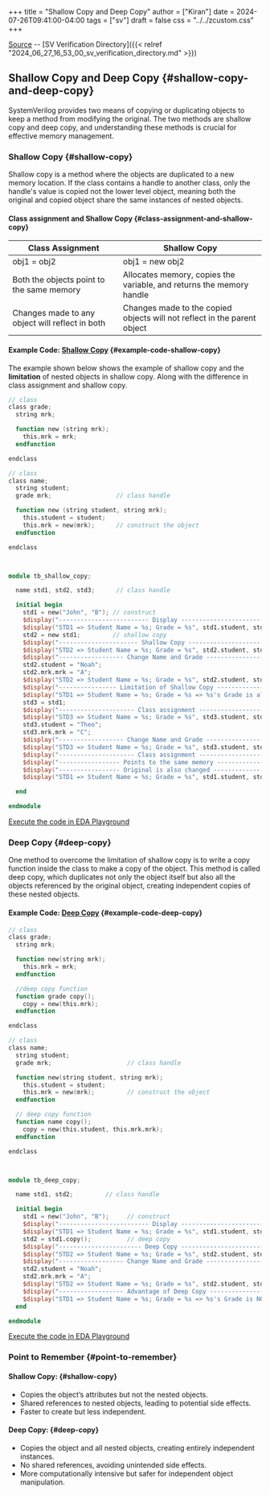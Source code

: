 +++
title = "Shallow Copy and Deep Copy"
author = ["Kiran"]
date = 2024-07-26T09:41:00-04:00
tags = ["sv"]
draft = false
css = "../../zcustom.css"
+++

[Source](https://github.com/24x7fpga/SystemVerilog_Verification/tree/main) -- [SV Verification Directory]({{< relref "2024_06_27_16_53_00_sv_verification_directory.md" >}})


## Shallow Copy and Deep Copy {#shallow-copy-and-deep-copy}

SystemVerilog provides two means of copying or duplicating objects to keep a method from modifying the original. The two methods are shallow copy and deep copy, and understanding these methods is crucial for effective memory management.


### Shallow Copy {#shallow-copy}

Shallow copy is a method where the objects are duplicated to a new memory location. If the class contains a handle to another class, only the handle's value is copied not the lower level object, meaning both the original and copied object share the same instances of nested objects.


#### Class assignment and Shallow Copy {#class-assignment-and-shallow-copy}

| Class Assignment                                | Shallow Copy                                                             |
|-------------------------------------------------|--------------------------------------------------------------------------|
| obj1 = obj2                                     | obj1 = new obj2                                                          |
| Both the objects point to the same memory       | Allocates memory, copies the variable, and returns the memory handle     |
| Changes made to any object will reflect in both | Changes made to the copied objects will not reflect in the parent object |


#### Example Code: [Shallow Copy](https://github.com/24x7fpga/SystemVerilog_Verification/blob/main/sv_verification/shallow_copy/tb_shallow_copy.sv) {#example-code-shallow-copy}

The example shown below shows the example of shallow copy and the **limitation** of nested objects in shallow copy. Along with the difference in class assignment and shallow copy.

```verilog
// class
class grade;
  string mrk;

  function new (string mrk);
    this.mrk = mrk;
  endfunction

endclass

// class
class name;
  string student;
  grade mrk;                  // class handle

  function new (string student, string mrk);
    this.student = student;
    this.mrk = new(mrk);      // construct the object
  endfunction

endclass



module tb_shallow_copy;

  name std1, std2, std3;	  // class handle

  initial begin
    std1 = new("John", "B"); // construct
    $display("------------------------- Display -------------------------");
    $display("STD1 => Student Name = %s; Grade = %s", std1.student, std1.mrk.mrk);
    std2 = new std1;         // shallow copy
    $display("---------------------- Shallow Copy -----------------------");
    $display("STD2 => Student Name = %s; Grade = %s", std2.student, std2.mrk.mrk);
    $display("------------------ Change Name and Grade ------------------");
    std2.student = "Noah";
    std2.mrk.mrk = "A";
    $display("STD2 => Student Name = %s; Grade = %s", std2.student, std2.mrk.mrk);
    $display("---------------- Limitation of Shallow Copy ---------------");
    $display("STD1 => Student Name = %s; Grade = %s => %s's Grade is also changed", std1.student, std1.mrk.mrk, std1.student);
    std3 = std1;
    $display("--------------------- Class assignment --------------------");
    $display("STD3 => Student Name = %s; Grade = %s", std3.student, std3.mrk.mrk);
    std3.student = "Theo";
    std3.mrk.mrk = "C";
    $display("------------------ Change Name and Grade ------------------");
    $display("STD3 => Student Name = %s; Grade = %s", std3.student, std3.mrk.mrk);
    $display("--------------------- Class assignment --------------------");
    $display("----------------- Points to the same memory ---------------");
    $display("----------------- Original is also changed ----------------");
    $display("STD1 => Student Name = %s; Grade = %s", std1.student, std1.mrk.mrk);

  end

endmodule
```

[Execute the code in EDA Playground](https://www.edaplayground.com/x/PkaX)


### Deep Copy {#deep-copy}

One method to overcome the limitation of shallow copy is to write a copy function inside the class to make a copy of the object. This method is called deep copy, which duplicates not only the object itself but also all the objects referenced by the original object, creating independent copies of these nested objects.


#### Example Code: [Deep Copy](https://github.com/24x7fpga/SystemVerilog_Verification/blob/main/sv_verification/deep_copy/tb_deep_copy.sv) {#example-code-deep-copy}

```verilog
// class
class grade;
  string mrk;

  function new(string mrk);
    this.mrk = mrk;
  endfunction

  //deep copy function
  function grade copy();
    copy = new(this.mrk);
  endfunction

endclass

// class
class name;
  string student;
  grade mrk;                     // class handle

  function new(string student, string mrk);
    this.student = student;
    this.mrk = new(mrk);         // construct the object
  endfunction

  // deep copy function
  function name copy();
    copy = new(this.student, this.mrk.mrk);
  endfunction

endclass



module tb_deep_copy;

  name std1, std2;	       // class handle

  initial begin
    std1 = new("John", "B");     // construct
    $display("------------------------- Display -------------------------");
    $display("STD1 => Student Name = %s; Grade = %s", std1.student, std1.mrk.mrk);
    std2 = std1.copy();          // deep copy
    $display("----------------------- Deep Copy -------------------------");
    $display("STD2 => Student Name = %s; Grade = %s", std2.student, std2.mrk.mrk);
    $display("------------------ Change Name and Grade ------------------");
    std2.student = "Noah";
    std2.mrk.mrk = "A";
    $display("STD2 => Student Name = %s; Grade = %s", std2.student, std2.mrk.mrk);
    $display("------------------ Advantage of Deep Copy -----------------");
    $display("STD1 => Student Name = %s; Grade = %s => %s's Grade is NOT changed", std1.student, std1.mrk.mrk, std1.student);
  end

endmodule
```

[Execute the code in EDA Playground](https://www.edaplayground.com/x/vce5)


### Point to Remember {#point-to-remember}


#### Shallow Copy: {#shallow-copy}

-   Copies the object’s attributes but not the nested objects.
-   Shared references to nested objects, leading to potential side effects.
-   Faster to create but less independent.


#### Deep Copy: {#deep-copy}

-   Copies the object and all nested objects, creating entirely independent instances.
-   No shared references, avoiding unintended side effects.
-   More computationally intensive but safer for independent object manipulation.
